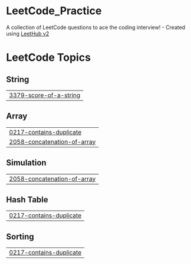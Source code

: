 # LeetCode_Practice
A collection of LeetCode questions to ace the coding interview! - Created using [LeetHub v2](https://github.com/arunbhardwaj/LeetHub-2.0)

<!---LeetCode Topics Start-->
# LeetCode Topics
## String
|  |
| ------- |
| [3379-score-of-a-string](https://github.com/Son2k5/LeetCode_Practice/tree/master/3379-score-of-a-string) |
## Array
|  |
| ------- |
| [0217-contains-duplicate](https://github.com/Son2k5/LeetCode_Practice/tree/master/0217-contains-duplicate) |
| [2058-concatenation-of-array](https://github.com/Son2k5/LeetCode_Practice/tree/master/2058-concatenation-of-array) |
## Simulation
|  |
| ------- |
| [2058-concatenation-of-array](https://github.com/Son2k5/LeetCode_Practice/tree/master/2058-concatenation-of-array) |
## Hash Table
|  |
| ------- |
| [0217-contains-duplicate](https://github.com/Son2k5/LeetCode_Practice/tree/master/0217-contains-duplicate) |
## Sorting
|  |
| ------- |
| [0217-contains-duplicate](https://github.com/Son2k5/LeetCode_Practice/tree/master/0217-contains-duplicate) |
<!---LeetCode Topics End-->